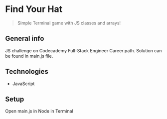 # Find Your Hat
> Simple Terminal game with JS classes and arrays!

## General info
JS challenge on Codecademy Full-Stack Engineer Career path.
Solution can be found in main.js file.

## Technologies
* JavaScript

## Setup
Open main.js in Node in Terminal